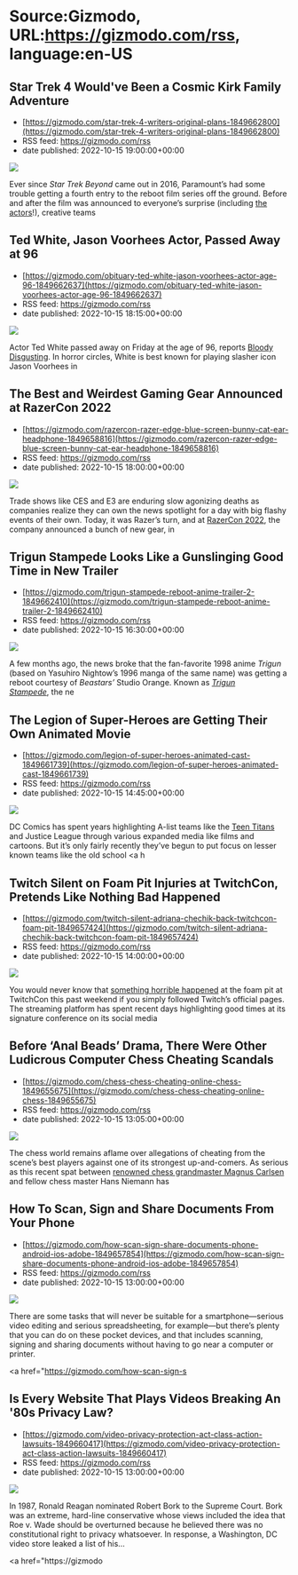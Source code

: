 # Source:Gizmodo, URL:https://gizmodo.com/rss, language:en-US

## Star Trek 4 Would've Been a Cosmic Kirk Family Adventure
 - [https://gizmodo.com/star-trek-4-writers-original-plans-1849662800](https://gizmodo.com/star-trek-4-writers-original-plans-1849662800)
 - RSS feed: https://gizmodo.com/rss
 - date published: 2022-10-15 19:00:00+00:00

<img src="https://i.kinja-img.com/gawker-media/image/upload/s--RgsV40Au--/c_fit,fl_progressive,q_80,w_636/f0952b28e48ffcdd86c248ddd11b2f5e.jpg" /><p>Ever since <em>Star Trek Beyond </em>came out in 2016, Paramount’s had some trouble getting a fourth entry to the reboot film series off the ground. Before and after the film was announced to everyone’s surprise (including <a href="https://gizmodo.com/j-j-abrams-star-trek-movie-announcement-caught-its-sta-1848579172">the actors</a>!), creative teams

## Ted White, Jason Voorhees Actor, Passed Away at 96
 - [https://gizmodo.com/obituary-ted-white-jason-voorhees-actor-age-96-1849662637](https://gizmodo.com/obituary-ted-white-jason-voorhees-actor-age-96-1849662637)
 - RSS feed: https://gizmodo.com/rss
 - date published: 2022-10-15 18:15:00+00:00

<img src="https://i.kinja-img.com/gawker-media/image/upload/s--IP8YFqhq--/c_fit,fl_progressive,q_80,w_636/cd7ff46fb4210cb072ddccbcc06fd973.png" /><p>Actor Ted White passed away on Friday at the age of 96, reports <a href="https://bloody-disgusting.com/news/3736642/ted-white-jason-voorhees-actor-from-friday-the-13th-the-final-chapter-has-passed-away/" rel="noopener noreferrer" target="_blank">Bloody Disgusting</a>. In horror circles, White is best known for playing slasher icon Jason Voorhees in 

## The Best and Weirdest Gaming Gear Announced at RazerCon 2022
 - [https://gizmodo.com/razercon-razer-edge-blue-screen-bunny-cat-ear-headphone-1849658816](https://gizmodo.com/razercon-razer-edge-blue-screen-bunny-cat-ear-headphone-1849658816)
 - RSS feed: https://gizmodo.com/rss
 - date published: 2022-10-15 18:00:00+00:00

<img src="https://i.kinja-img.com/gawker-media/image/upload/s--ft2wGOwO--/c_fit,fl_progressive,q_80,w_636/e56b213c611b189fab1063553633dea5.jpg" /><p>Trade shows like CES and E3 are enduring slow agonizing deaths as companies realize they can own the news spotlight for a day with big flashy events of their own. Today, it was Razer’s turn, and at <a href="https://www.razer.com/ca-en/razercon" rel="noopener noreferrer" target="_blank">RazerCon 2022</a>, the company announced a bunch of new gear, in

## Trigun Stampede Looks Like a Gunslinging Good Time in New Trailer
 - [https://gizmodo.com/trigun-stampede-reboot-anime-trailer-2-1849662410](https://gizmodo.com/trigun-stampede-reboot-anime-trailer-2-1849662410)
 - RSS feed: https://gizmodo.com/rss
 - date published: 2022-10-15 16:30:00+00:00

<img src="https://i.kinja-img.com/gawker-media/image/upload/s--QEK3vQiz--/c_fit,fl_progressive,q_80,w_636/12d6b94bda7fd5d2b58c4c9179f23a95.jpg" /><p>A few months ago, the news broke that the fan-favorite 1998 anime <em>Trigun </em>(based on Yasuhiro Nightow’s 1996 manga of the same name) was getting a reboot courtesy of <em>Beastars’ </em>Studio Orange. Known as <a href="https://gizmodo.com/trigun-stampede-anime-reboot-trailer-crunchyroll-1849138897"><em>Trigun Stampede</em></a>,<em> </em>the ne

## The Legion of Super-Heroes are Getting Their Own Animated Movie
 - [https://gizmodo.com/legion-of-super-heroes-animated-cast-1849661739](https://gizmodo.com/legion-of-super-heroes-animated-cast-1849661739)
 - RSS feed: https://gizmodo.com/rss
 - date published: 2022-10-15 14:45:00+00:00

<img src="https://i.kinja-img.com/gawker-media/image/upload/s--QaKhAtrI--/c_fit,fl_progressive,q_80,w_636/28ed2cc29f6d591203d820fe276e6e9c.jpg" /><p>DC Comics has spent years highlighting A-list teams like the <a href="https://gizmodo.com/how-i-learned-to-stop-worrying-and-love-teen-titans-go-1827845568">Teen Titans</a> and Justice League through various expanded media like films and cartoons. But it’s only fairly recently they’ve begun to put focus on lesser known teams like the old school <a h

## Twitch Silent on Foam Pit Injuries at TwitchCon, Pretends Like Nothing Bad Happened
 - [https://gizmodo.com/twitch-silent-adriana-chechik-back-twitchcon-foam-pit-1849657424](https://gizmodo.com/twitch-silent-adriana-chechik-back-twitchcon-foam-pit-1849657424)
 - RSS feed: https://gizmodo.com/rss
 - date published: 2022-10-15 14:00:00+00:00

<img src="https://i.kinja-img.com/gawker-media/image/upload/s--Yw9x_rDi--/c_fit,fl_progressive,q_80,w_636/1e61e3e373d69f6a84d07184eb8689f2.png" /><p>You would never know that <a href="https://gizmodo.com/twitch-twitchcon-lenovo-adriana-chechik-1849638015">something horrible happened</a> at the foam pit at TwitchCon this past weekend if you simply followed Twitch’s official pages. The streaming platform has spent recent days highlighting good times at its signature conference on its social media 

## Before ‘Anal Beads’ Drama, There Were Other Ludicrous Computer Chess Cheating Scandals
 - [https://gizmodo.com/chess-chess-cheating-online-chess-1849655675](https://gizmodo.com/chess-chess-cheating-online-chess-1849655675)
 - RSS feed: https://gizmodo.com/rss
 - date published: 2022-10-15 13:05:00+00:00

<img src="https://i.kinja-img.com/gawker-media/image/upload/s--6vpJ2406--/c_fit,fl_progressive,q_80,w_636/061e715fe99d8933560c20c598f82682.jpg" /><p>The chess world remains aflame over allegations of cheating from the scene’s best players against one of its strongest up-and-comers. As serious as this recent spat between <a href="https://gizmodo.com/chess-cheating-magnus-carlsen-hans-niemann-chess24-1849585332">renowned chess grandmaster Magnus Carlsen</a> and fellow chess master Hans Niemann has

## How To Scan, Sign and Share Documents From Your Phone
 - [https://gizmodo.com/how-scan-sign-share-documents-phone-android-ios-adobe-1849657854](https://gizmodo.com/how-scan-sign-share-documents-phone-android-ios-adobe-1849657854)
 - RSS feed: https://gizmodo.com/rss
 - date published: 2022-10-15 13:00:00+00:00

<img src="https://i.kinja-img.com/gawker-media/image/upload/s--owVNOEYv--/c_fit,fl_progressive,q_80,w_636/28241cd5b7280a897c9484214f0be3fb.jpg" /><p>There are some tasks that will never be suitable for a smartphone—serious video editing and serious spreadsheeting, for example—but there’s plenty that you can do on these pocket devices, and that includes scanning, signing and sharing documents without having to go near a computer or printer.<br /></p><p><a href="https://gizmodo.com/how-scan-sign-s

## Is Every Website That Plays Videos Breaking An '80s Privacy Law?
 - [https://gizmodo.com/video-privacy-protection-act-class-action-lawsuits-1849660417](https://gizmodo.com/video-privacy-protection-act-class-action-lawsuits-1849660417)
 - RSS feed: https://gizmodo.com/rss
 - date published: 2022-10-15 13:00:00+00:00

<img src="https://i.kinja-img.com/gawker-media/image/upload/s--AZXVxiPH--/c_fit,fl_progressive,q_80,w_636/fdf2a0a2e7ac4c59fb397a2cb7202365.jpg" /><p>In 1987, Ronald Reagan nominated  Robert Bork to the Supreme Court. Bork was an extreme, hard-line conservative whose views included the idea that Roe v. Wade should be overturned because he believed there was no constitutional right to privacy whatsoever. In response, a Washington, DC video store leaked a list of his…</p><p><a href="https://gizmodo

